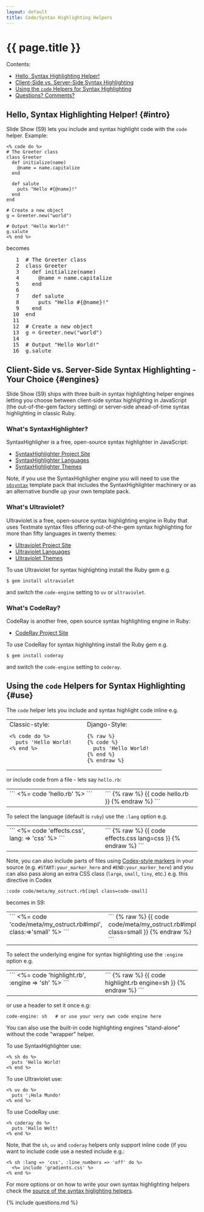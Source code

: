 ```yaml
---
layout: default
title: Code/Syntax Highlighting Helpers
---
```


# {{ page.title }}

<div markdown="1" class="toc">
Contents:

* [Hello, Syntax Highlighting Helper!](#intro)
* [Client-Side vs. Server-Side Syntax Highlighting](#engines)
* [Using the `code` Helpers for Syntax Highlighting](#use)
* [Questions? Comments?](#questions)
</div>

## Hello, Syntax Highlighting Helper!   {#intro}

Slide Show (S9) lets you include and syntax highlight code
with the `code` helper. Example:

```
<% code do %>
# The Greeter class
class Greeter
  def initialize(name)
    @name = name.capitalize
  end
 
  def salute
    puts "Hello #{@name}!"
  end
end
 
# Create a new object
g = Greeter.new("world")
 
# Output "Hello World!"
g.salute
<% end %>
```

becomes

<div>
<pre class="programlisting eiffel"><span class="line-numbers">   1 </span> <span class="Comment"><span class="Comment">#</span> The Greeter class</span>
<span class="line-numbers">   2 </span> <span class="Keyword">class</span> <span class="TypeName">Greeter</span>
<span class="line-numbers">   3 </span>   <span class="Keyword">def</span> <span class="FunctionName">initialize</span>(<span class="FunctionParameter">name</span>)
<span class="line-numbers">   4 </span>     <span class="Variable"><span class="Variable">@</span>name</span> <span class="Keyword">=</span> name.<span class="FunctionName">capitalize</span>
<span class="line-numbers">   5 </span>   <span class="Keyword">end</span>
<span class="line-numbers">   6 </span>  
<span class="line-numbers">   7 </span>   <span class="Keyword">def</span> <span class="FunctionName">salute</span>
<span class="line-numbers">   8 </span>     puts <span class="String"><span class="String">&quot;</span>Hello <span class="StringInterpolation"><span class="StringInterpolation">#{</span><span class="Variable"><span class="Variable">@</span>name</span><span class="StringInterpolation">}</span></span>!<span class="String">&quot;</span></span>
<span class="line-numbers">   9 </span>   <span class="Keyword">end</span>
<span class="line-numbers">  10 </span> <span class="Keyword">end</span>
<span class="line-numbers">  11 </span>  
<span class="line-numbers">  12 </span> <span class="Comment"><span class="Comment">#</span> Create a new object</span>
<span class="line-numbers">  13 </span> g <span class="Keyword">=</span> <span class="LibraryObject">Greeter</span>.<span class="FunctionName">new</span>(<span class="String"><span class="String">&quot;</span>world<span class="String">&quot;</span></span>)
<span class="line-numbers">  14 </span>  
<span class="line-numbers">  15 </span> <span class="Comment"><span class="Comment">#</span> Output &quot;Hello World!&quot;</span>
<span class="line-numbers">  16 </span> g.<span class="FunctionName">salute</span>
</pre>
</div>

## Client-Side vs. Server-Side Syntax Highlighting - Your Choice   {#engines}

Slide Show (S9) ships with three built-in syntax highlighting helper engines
letting you choose between client-side syntax highlighting in JavaScript
(the out-of-the-gem factory setting) or server-side ahead-of-time
syntax highlighting in classic Ruby.

### What's SyntaxHighlighter? 

SyntaxHighligher is a free, open-source syntax highlighter in JavaScript:

* [SyntaxHighlighter Project Site](http://alexgorbatchev.com/SyntaxHighlighter/)
* [SyntaxHighlighter Languages](http://alexgorbatchev.com/SyntaxHighlighter/manual/brushes/)
* [SyntaxHighlighter Themes](http://alexgorbatchev.com/SyntaxHighlighter/manual/themes/)

Note, if you use the SyntaxHighligher engine you will need to
use the [`s6syntax`](http://github.com/geraldb/slideshow-s6-syntax-highlighter)
template pack that includes the SyntaxHighlighter machinery or as an alternative
bundle up your own template pack.

### What's Ultraviolet? 

Ultraviolet is a free, open-source syntax highlighting engine
in Ruby that uses Textmate syntax files offering out-of-the-gem
syntax highlighting for more than fifty languages in twenty themes:

* [Ultraviolet Project Site](http://ultraviolet.rubyforge.org)
* [Ultraviolet Languages](http://ultraviolet.rubyforge.org/syntax_gallery.xhtml)
* [Ultraviolet Themes](http://ultraviolet.rubyforge.org/themes.xhtml)

To use Ultraviolet for syntax highlighting install the Ruby gem e.g.

```
$ gem install ultraviolet
```

and switch the `code-engine` setting to `uv` or `ultraviolet`.

### What's CodeRay?

CodeRay is another free, open source syntax highlighting engine
in Ruby:

* [CodeRay Project Site](http://coderay.rubychan.de)

To use CodeRay for syntax highlighting install the Ruby gem e.g.

```
$ gem install coderay
```

and switch the `code-engine` setting to `coderay`.


## Using the `code` Helpers for Syntax Highlighting   {#use}

The `code` helper lets you include and syntax highlight code inline e.g.

<table width="100%">
<tr>
  <td markdown="1" width="50%" style="vertical-align: top;">
Classic-style:

```
<% code do %> 
  puts 'Hello World!   
<% end %> 
```

</td>
<td markdown="1" style="vertical-align: top;">
Django-Style:

```
{% raw %}
{% code %} 
  puts 'Hello World!   
{% end %}
{% endraw %}
```
</td></tr></table>

or include code from a file - lets say `hello.rb`:

<table width="100%">
<tr>
  <td markdown="1" width="50%" style="vertical-align: top;">
```
<%= code 'hello.rb' %> 
```
</td>
<td markdown="1" style="vertical-align: top;">
```
{% raw %}
{{ code hello.rb }} 
{% endraw %}
```
</td></tr></table>

To select the language (default is `ruby`) use the `:lang` option e.g.

<table width="100%">
<tr>
  <td markdown="1" width="50%" style="vertical-align: top;">
```
<%= code 'effects.css', lang: => 'css' %> 
```
</td>
<td markdown="1" style="vertical-align: top;">
```
{% raw %}
{{ code effects.css lang=css }} 
{% endraw %}
```
</td></tr></table>

Note, you can also include parts of files
using [Codex-style markers](http://pragdave.blogs.pragprog.com/pragdave/2008/05/our-take-on-pre.html)
in your source (e.g. `#START:your_marker_here` and 
`#END:your_marker_here`) and you can also pass along an extra CSS class 
(`large`, `small`, `tiny`, etc.) e.g. this directive in Codex

```
:code code/meta/my_ostruct.rb[impl class=code-small] 
```

becomes in S9: 

<table width="100%">
<tr>
  <td markdown="1" width="50%" style="vertical-align: top;">
```
<%= code 'code/meta/my_ostruct.rb#impl', class:=>'small' %> 
```
</td>
<td markdown="1" style="vertical-align: top;">
```
{% raw %}
{{ code code/meta/my_ostruct.rb#impl class=small }}
{% endraw %}
```
</td></tr></table>


To select the underlying engine for syntax highlighting use the `:engine` option e.g.

<table width="100%">
<tr>
  <td markdown="1" width="50%" style="vertical-align: top;">
```
<%= code 'highlight.rb', :engine => 'sh' %> 
```
</td>
<td markdown="1" style="vertical-align: top;">
```
{% raw %}
{{ code highlight.rb  engine=sh }}
{% endraw %}
```
</td></tr></table>

or use a header to set it once e.g:

```
code-engine: sh   # or use your very own code engine here 
```

You can also use the built-in code highlighting engines 
"stand-alone" without the code "wrapper" helper. 

To use SyntaxHighlighter use:

```
<% sh do %>
  puts 'Hello World!
<% end %>
```

To use Ultraviolet use: 

```
<% uv do %>
  puts '¡Hola Mundo!
<% end %>
```

To use CodeRay use:

```
<% coderay do %>
  puts 'Hallo Welt!
<% end %>
```

Note, that the `sh`, `uv` and `coderay` helpers
only support inline code (if you want to include code use a nested include e.g.: 

```
<% sh :lang => 'css', :line_numbers => 'off' do %>
  <%= include 'gradients.css' %> 
<% end %> 
```

For more options or on how to write your own syntax highlighting 
helpers check the [source of the syntax higlighting helpers](http://github.com/slideshow-s9/slideshow/tree/master/lib/slideshow/helpers/syntax).


{% include questions.md %}

